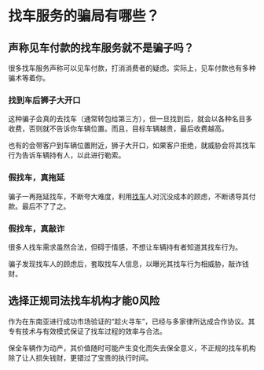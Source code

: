# 找车服务的骗局有哪些？


## 声称见车付款的找车服务就不是骗子吗？

很多找车服务声称可以见车付款，打消消费者的疑虑。实际上，见车付款也有多种骗术等着你。

### 找到车后狮子大开口

这种骗子会真的去找车（通常转包给第三方），但一旦找到后，就会以各种名目多收费，否则就不告诉你车辆位置。而且，目标车辆越贵，最后收费越高。

也有的会带客户到车辆位置附近，狮子大开口，如果客户拒绝，就威胁会将其找车行为告诉车辆持有人，以此进行勒索。

### 假找车，真拖延

骗子一再拖延找车，不断夸大难度，利用[找车][1]人对沉没成本的顾虑，不断诱导其付款。最后不了了之。

### 假找车，真敲诈

很多人找车需求虽然合法，但碍于情感，不想让车辆持有者知道其找车行为。

骗子发现找车人的顾虑后，套取找车人信息，以曝光其找车行为相威胁，敲诈钱财。

## 选择正规司法找车机构才能0风险

作为在东南亚进行成功市场验证的“趁火寻车”，已经与多家律所达成合作协议。其专有技术与有效模式保证了找车过程的效率与合法。

保全车辆作为动产，其价值随时可能产生变化而失去保全意义，不正规的找车机构除了让人损失钱财，更错过了宝贵的执行时间。



[1]:	https://www.zhaoche.co/
